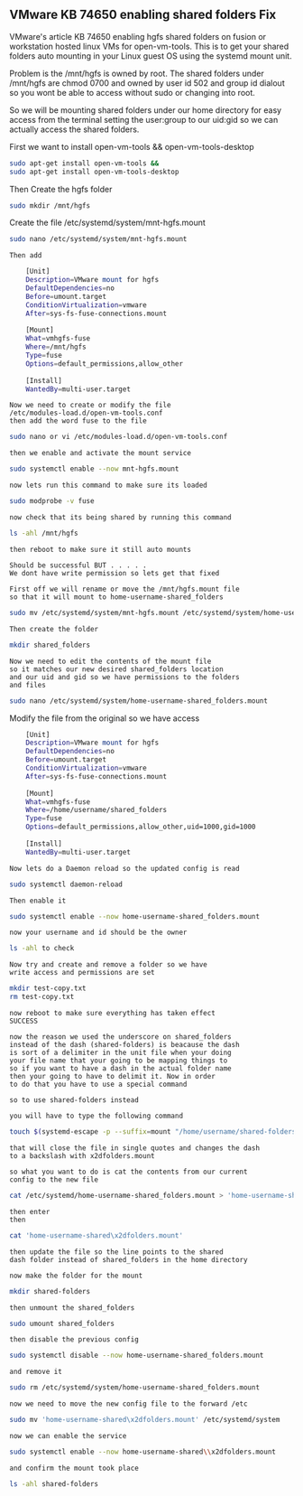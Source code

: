 ## VMware KB 74650 enabling shared folders Fix

VMware's article KB 74650 enabling hgfs shared folders on fusion or workstation
hosted linux VMs for open-vm-tools. This is to get your shared folders auto
mounting in your Linux guest OS using the systemd mount unit.

Problem is the /mnt/hgfs is owned by root. 
The shared folders under /mnt/hgfs are chmod 0700 and owned by user id 502 and group id dialout 
so you wont be able to access without sudo or changing into root.

So we will be mounting shared folders under our home directory for easy access 
from the terminal setting the user:group to our uid:gid so we can actually access 
the shared folders.

First we want to install open-vm-tools && open-vm-tools-desktop

```bash
sudo apt-get install open-vm-tools &&
sudo apt-get install open-vm-tools-desktop
```


Then Create the hgfs folder

```bash
sudo mkdir /mnt/hgfs
```

Create the file /etc/systemd/system/mnt-hgfs.mount


```bash
sudo nano /etc/systemd/system/mnt-hgfs.mount
```
		
	Then add 

```bash	
	[Unit]
	Description=VMware mount for hgfs
	DefaultDependencies=no
	Before=umount.target
	ConditionVirtualization=vmware
	After=sys-fs-fuse-connections.mount
	
	[Mount]
	What=vmhgfs-fuse
	Where=/mnt/hgfs
	Type=fuse
	Options=default_permissions,allow_other
	
	[Install]
	WantedBy=multi-user.target
```
	

	Now we need to create or modify the file
    /etc/modules-load.d/open-vm-tools.conf 
    then add the word fuse to the file
	
```bash
sudo nano or vi /etc/modules-load.d/open-vm-tools.conf 
```
	
	
	then we enable and activate the mount service


```bash	
sudo systemctl enable --now mnt-hgfs.mount
```

	
	now lets run this command to make sure its loaded


```bash	
sudo modprobe -v fuse 
```

	
	now check that its being shared by running this command

```bash
ls -ahl /mnt/hgfs
```
	
	then reboot to make sure it still auto mounts
	
	Should be successful BUT . . . . . 
	We dont have write permission so lets get that fixed
	
	First off we will rename or move the /mnt/hgfs.mount file
	so that it will mount to home-username-shared_folders
	
```bash    
sudo mv /etc/systemd/system/mnt-hgfs.mount /etc/systemd/system/home-username-shared_folders.mount
```
	
	Then create the folder

```bash
mkdir shared_folders
```
	
	Now we need to edit the contents of the mount file
	so it matches our new desired shared_folders location
	and our uid and gid so we have permissions to the folders
	and files 
	
```bash	
sudo nano /etc/systemd/system/home-username-shared_folders.mount
```

Modify the file from the original so we have access


```bash	
	[Unit]
	Description=VMware mount for hgfs
	DefaultDependencies=no
	Before=umount.target
	ConditionVirtualization=vmware
	After=sys-fs-fuse-connections.mount
	
	[Mount]
	What=vmhgfs-fuse
	Where=/home/username/shared_folders
	Type=fuse
	Options=default_permissions,allow_other,uid=1000,gid=1000
	
	[Install]
	WantedBy=multi-user.target
```

	
	Now lets do a Daemon reload so the updated config is read

```bash
sudo systemctl daemon-reload
```

	
	Then enable it 

```bash   
sudo systemctl enable --now home-username-shared_folders.mount
```
	 
	now your username and id should be the owner

```bash
ls -ahl to check
```
	
	Now try and create and remove a folder so we have
	write access and permissions are set

```bash
mkdir test-copy.txt
rm test-copy.txt
```
	
	now reboot to make sure everything has taken effect
	SUCCESS
	
	now the reason we used the underscore on shared_folders
	instead of the dash (shared-folders) is beacause the dash 
	is sort of a delimiter in the unit file when your doing
	your file name that your going to be mapping things to
	so if you want to have a dash in the actual folder name
	then your going to have to delimit it. Now in order
	to do that you have to use a special command
	
	so to use shared-folders instead
	
	you will have to type the following command
	
```bash
touch $(systemd-escape -p --suffix=mount "/home/username/shared-folders")
```
	
	that will close the file in single quotes and changes the dash
	to a backslash with x2dfolders.mount
	
	so what you want to do is cat the contents from our current
	config to the new file 
	
```bash
cat /etc/systemd/home-username-shared_folders.mount > 'home-username-shared\x2dfolders.mount' 
```
	
	then enter
	then

```bash	
cat 'home-username-shared\x2dfolders.mount'
```
	
	then update the file so the line points to the shared
	dash folder instead of shared_folders in the home directory
	
	now make the folder for the mount

```bash
mkdir shared-folders
```
	
	then unmount the shared_folders

```bash
sudo umount shared_folders
```
	
	then disable the previous config

```bash
sudo systemctl disable --now home-username-shared_folders.mount
```
	
	and remove it

```bash    
sudo rm /etc/systemd/system/home-username-shared_folders.mount
```
	
	now we need to move the new config file to the forward /etc
	
```bash
sudo mv 'home-username-shared\x2dfolders.mount' /etc/systemd/system
```
	
	now we can enable the service 

```bash
sudo systemctl enable --now home-username-shared\\x2dfolders.mount
```
	
	and confirm the mount took place

```bash
ls -ahl shared-folders
```
	
	